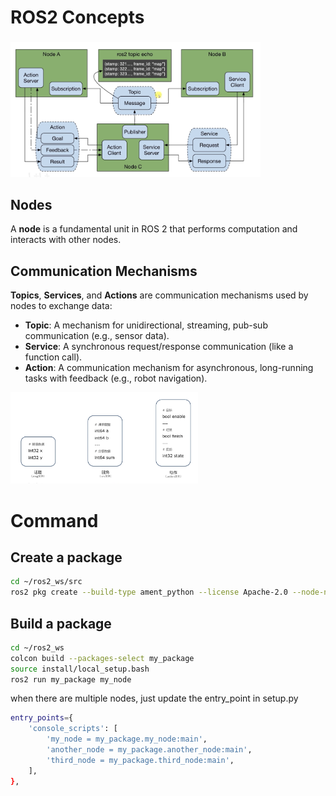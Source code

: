 # ROS2 Concepts

###
<img src="./images/Screenshot%202025-05-07%20at%2017.39.37.png" alt="ROS2 Concepts" width="400"/>

## Nodes
A **node** is a fundamental unit in ROS 2 that performs computation and interacts with other nodes.

## Communication Mechanisms
**Topics**, **Services**, and **Actions** are communication mechanisms used by nodes to exchange data:

- **Topic**: A mechanism for unidirectional, streaming, pub-sub communication (e.g., sensor data).
- **Service**: A synchronous request/response communication (like a function call).
- **Action**: A communication mechanism for asynchronous, long-running tasks with feedback (e.g., robot navigation).
<img src='./images/Screenshot 2025-05-07 at 17.40.22.png' width='300'/>

# Command 
## Create a package
```bash
cd ~/ros2_ws/src
ros2 pkg create --build-type ament_python --license Apache-2.0 --node-name my_node my_package
```
## Build a package
```bash
cd ~/ros2_ws
colcon build --packages-select my_package
source install/local_setup.bash
ros2 run my_package my_node
```
when there are multiple nodes, just update the entry_point in setup.py
```bash 
entry_points={
    'console_scripts': [
        'my_node = my_package.my_node:main',
        'another_node = my_package.another_node:main',
        'third_node = my_package.third_node:main',
    ],
},
```

